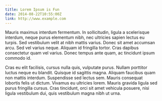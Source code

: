 ```yaml
---
title: Lorem Ipsum is Fun
date: 2014-08-22T10:55:00Z
link: http://www.example.com
---
```


Mauris maximus interdum fermentum. In sollicitudin, ligula a scelerisque interdum, neque purus elementum nibh, nec ultricies sapien lectus eu turpis. Sed vestibulum velit at nibh mattis varius. Donec sit amet accumsan arcu. Sed vel varius neque. Aliquam id fringilla tortor. Cras dapibus consectetur quam vel varius. Donec tempus ante quam, ac tincidunt ipsum commodo id.

Cras eu elit facilisis, cursus nulla quis, vulputate purus. Nullam porttitor luctus neque eu blandit. Quisque id sagittis magna. Aliquam faucibus quam non mattis interdum. Suspendisse sed lectus sem. Mauris consequat lobortis felis ut dictum. Vivamus eu ultricies lorem. Mauris gravida ligula sed purus fringilla cursus. Cras tincidunt, orci sit amet vehicula posuere, nisi ligula vestibulum dui, quis vestibulum magna nibh ut urna.
